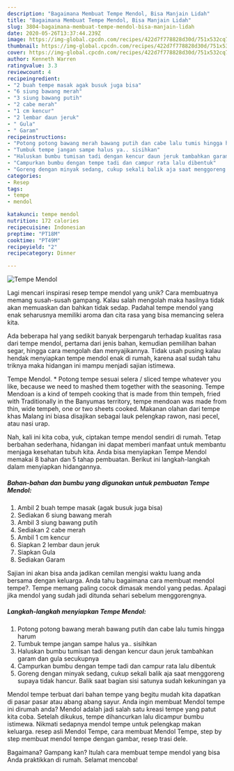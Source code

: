 ```yaml
---
description: "Bagaimana Membuat Tempe Mendol, Bisa Manjain Lidah"
title: "Bagaimana Membuat Tempe Mendol, Bisa Manjain Lidah"
slug: 3804-bagaimana-membuat-tempe-mendol-bisa-manjain-lidah
date: 2020-05-26T13:37:44.239Z
image: https://img-global.cpcdn.com/recipes/422d7f778828d30d/751x532cq70/tempe-mendol-foto-resep-utama.jpg
thumbnail: https://img-global.cpcdn.com/recipes/422d7f778828d30d/751x532cq70/tempe-mendol-foto-resep-utama.jpg
cover: https://img-global.cpcdn.com/recipes/422d7f778828d30d/751x532cq70/tempe-mendol-foto-resep-utama.jpg
author: Kenneth Warren
ratingvalue: 3.3
reviewcount: 4
recipeingredient:
- "2 buah tempe masak agak busuk juga bisa"
- "6 siung bawang merah"
- "3 siung bawang putih"
- "2 cabe merah"
- "1 cm kencur"
- "2 lembar daun jeruk"
- " Gula"
- " Garam"
recipeinstructions:
- "Potong potong bawang merah bawang putih dan cabe lalu tumis hingga harum"
- "Tumbuk tempe jangan sampe halus ya.. sisihkan"
- "Haluskan bumbu tumisan tadi dengan kencur daun jeruk tambahkan garam dan gula secukupnya"
- "Campurkan bumbu dengan tempe tadi dan campur rata lalu dibentuk"
- "Goreng dengan minyak sedang, cukup sekali balik aja saat menggoreng supaya tidak hancur. Balik saat bagian sisi satunya sudah kekuningan ya"
categories:
- Resep
tags:
- tempe
- mendol

katakunci: tempe mendol 
nutrition: 172 calories
recipecuisine: Indonesian
preptime: "PT18M"
cooktime: "PT49M"
recipeyield: "2"
recipecategory: Dinner

---
```



![Tempe Mendol](https://img-global.cpcdn.com/recipes/422d7f778828d30d/751x532cq70/tempe-mendol-foto-resep-utama.jpg)

Lagi mencari inspirasi resep tempe mendol yang unik? Cara membuatnya memang susah-susah gampang. Kalau salah mengolah maka hasilnya tidak akan memuaskan dan bahkan tidak sedap. Padahal tempe mendol yang enak seharusnya memiliki aroma dan cita rasa yang bisa memancing selera kita.

Ada beberapa hal yang sedikit banyak berpengaruh terhadap kualitas rasa dari tempe mendol, pertama dari jenis bahan, kemudian pemilihan bahan segar, hingga cara mengolah dan menyajikannya. Tidak usah pusing kalau hendak menyiapkan tempe mendol enak di rumah, karena asal sudah tahu triknya maka hidangan ini mampu menjadi sajian istimewa.

Tempe Mendol. * Potong tempe sesuai selera / sliced tempe whatever you like, because we need to mashed them together with the seasoning. Tempe Mendoan is a kind of tempeh cooking that is made from thin tempeh, fried with Traditionally in the Banyumas territory, tempe mendoan was made from thin, wide tempeh, one or two sheets cooked. Makanan olahan dari tempe khas Malang ini biasa disajikan sebagai lauk pelengkap rawon, nasi pecel, atau nasi urap.


Nah, kali ini kita coba, yuk, ciptakan tempe mendol sendiri di rumah. Tetap berbahan sederhana, hidangan ini dapat memberi manfaat untuk membantu menjaga kesehatan tubuh kita. Anda bisa menyiapkan Tempe Mendol memakai 8 bahan dan 5 tahap pembuatan. Berikut ini langkah-langkah dalam menyiapkan hidangannya.

<!--inarticleads1-->

##### Bahan-bahan dan bumbu yang digunakan untuk pembuatan Tempe Mendol:

1. Ambil 2 buah tempe masak (agak busuk juga bisa)
1. Sediakan 6 siung bawang merah
1. Ambil 3 siung bawang putih
1. Sediakan 2 cabe merah
1. Ambil 1 cm kencur
1. Siapkan 2 lembar daun jeruk
1. Siapkan  Gula
1. Sediakan  Garam


Sajian ini akan bisa anda jadikan cemilan mengisi waktu luang anda bersama dengan keluarga. Anda tahu bagaimana cara membuat mendol tempe?. Tempe memang paling cocok dimasak mendol yang pedas. Apalagi jika mendol yang sudah jadi ditunda sehari sebelum menggorengnya. 

<!--inarticleads2-->

##### Langkah-langkah menyiapkan Tempe Mendol:

1. Potong potong bawang merah bawang putih dan cabe lalu tumis hingga harum
1. Tumbuk tempe jangan sampe halus ya.. sisihkan
1. Haluskan bumbu tumisan tadi dengan kencur daun jeruk tambahkan garam dan gula secukupnya
1. Campurkan bumbu dengan tempe tadi dan campur rata lalu dibentuk
1. Goreng dengan minyak sedang, cukup sekali balik aja saat menggoreng supaya tidak hancur. Balik saat bagian sisi satunya sudah kekuningan ya


Mendol tempe terbuat dari bahan tempe yang begitu mudah kita dapatkan di pasar pasar atau abang abang sayur. Anda ingin membuat Mendol tempe ini dirumah anda? Mendol adalah jadi salah satu kreasi tempe yang patut kita coba. Setelah dikukus, tempe dihancurkan lalu dicampur bumbu istimewa. Nikmati sedapnya mendol tempe untuk pelengkap makan keluarga. resep asli Mendol Tempe, cara membuat Mendol Tempe, step by step membuat mendol tempe dengan gambar, resep trasi dele. 

Bagaimana? Gampang kan? Itulah cara membuat tempe mendol yang bisa Anda praktikkan di rumah. Selamat mencoba!
